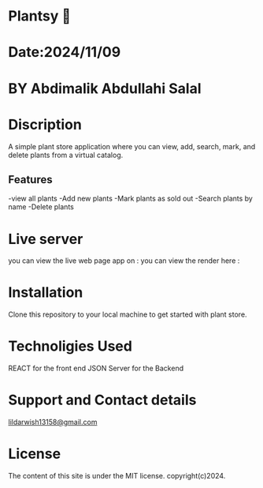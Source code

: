 # Plantsy 🌱

# Date:2024/11/09

# BY Abdimalik Abdullahi Salal

# Discription

A simple plant store application where you can view, add, search, mark, and delete plants from a virtual catalog.

## Features

-view all plants
-Add new plants
-Mark plants as sold out
-Search plants by name
-Delete plants

# Live server
you can view the live web page app on : 
you can view the render here :

# Installation

Clone this repository to your local machine to get started with plant store.

# Technoligies Used

REACT for the front end
JSON Server for the Backend

# Support and Contact details

lildarwish13158@gmail.com

# License

The content of this site is under the MIT license.
copyright(c)2024.

